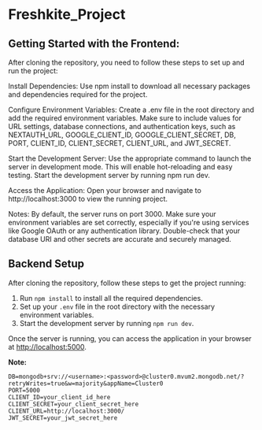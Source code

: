 # Freshkite_Project
## Getting Started with the Frontend:
After cloning the repository, you need to follow these steps to set up and run the project:

Install Dependencies: Use npm install to download all necessary packages and dependencies required for the project.

Configure Environment Variables: Create a .env file in the root directory and add the required environment variables. Make sure to include values for URL settings, database connections, and authentication keys, such as NEXTAUTH_URL, GOOGLE_CLIENT_ID, GOOGLE_CLIENT_SECRET, DB, PORT, CLIENT_ID, CLIENT_SECRET, CLIENT_URL, and JWT_SECRET.

Start the Development Server: Use the appropriate command to launch the server in development mode. This will enable hot-reloading and easy testing. Start the development server by running npm run dev.

Access the Application: Open your browser and navigate to http://localhost:3000 to view the running project.

Notes: By default, the server runs on port 3000. Make sure your environment variables are set correctly, especially if you're using services like Google OAuth or any authentication library. Double-check that your database URI and other secrets are accurate and securely managed.

## Backend Setup

After cloning the repository, follow these steps to get the project running:

1. Run `npm install` to install all the required dependencies.
2.  Set up your `.env` file in the root directory with the necessary environment variables.
3. Start the development server by running `npm run dev`.

Once the server is running, you can access the application in your browser at [http://localhost:5000](http://localhost:5000).

  **Note:**
   ```plaintext
   DB=mongodb+srv://<username>:<password>@cluster0.mvum2.mongodb.net/?retryWrites=true&w=majority&appName=Cluster0
   PORT=5000
   CLIENT_ID=your_client_id_here
   CLIENT_SECRET=your_client_secret_here
   CLIENT_URL=http://localhost:3000/
   JWT_SECRET=your_jwt_secret_here 




